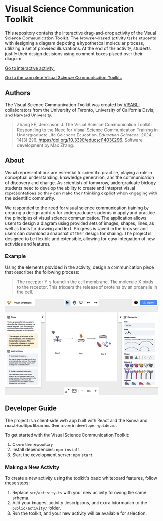 # Visual Science Communication Toolkit

This repository contains the interactive drag-and-drop activity of the Visual Science Communication Toolkit. The browser-based activity tasks students with designing a diagram depicting a hypothetical molecular process, utilizing a set of provided illustrations. At the end of the activity, students justify their design decisions using comment boxes placed over their diagram.

[Go to interactive activity.](https://visual-scicomm-toolkit.vercel.app/)

[Go to the complete Visual Science Communication Toolkit.](https://www.visabli.com/work/visual-scicomm-toolkit)

## Authors

The Visual Science Communication Toolkit was created by [VISABLI](https://www.visabli.com/) collaborators from the University of Toronto, University of California Davis, and Harvard University.

> Zhang KE, Jenkinson J. The Visual Science Communication Toolkit: Responding to the Need for Visual Science Communication Training in Undergraduate Life Sciences Education. _Education Sciences._ 2024; 14(3):296. https://doi.org/10.3390/educsci14030296. Software development by Max Zhang.

## About

Visual representations are essential to scientific practice, playing a role in conceptual understanding, knowledge generation, and the communication of discovery and change. As scientists of tomorrow, undergraduate biology students need to develop the ability to create and interpret visual representations so they can make their thinking explicit when engaging with the scientific community.

We responded to the need for visual science communication training by creating a design activity for undergraduate students to apply and practice the principles of visual science communication. The application allows users to design a diagram using provided sets of images, shapes, lines, as well as tools for drawing and text. Progress is saved in the browser and users can download a snapshot of their design for sharing. The project is designed to be flexible and extensible, allowing for easy integration of new activities and features.

### Example

Using the elements provided in the activity, design a communication piece that describes the following process:

> The receptor Y is found in the cell membrane. The molecule X binds to the receptor. This triggers the release of proteins by an organelle in the cell.

<img width="1440" alt="image" src="activity-snapshot.png">

## Developer Guide

The project is a client-side web app built with React and the Konva and react-tooltips libraries. See more in `developer-guide.md`.

To get started with the Visual Science Communication Toolkit:

1. Clone the repository
2. Install dependencies: `npm install`
3. Start the development server: `npm start`

### Making a New Activity

To create a new activity using the toolkit's basic whiteboard features, follow these steps:

1. Replace `src/activity.ts` with your new activity following the same schema.
2. Add your images, activity descriptions, and extra information to the `public/activity/` folder.
3. Run the toolkit, and your new activity will be available for selection.
